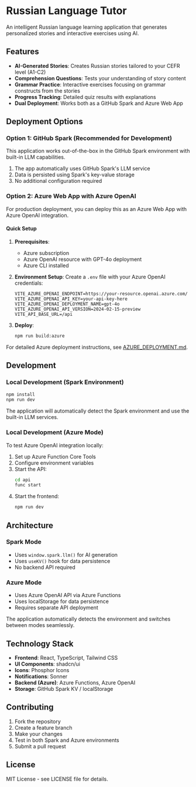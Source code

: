 # Russian Language Tutor

An intelligent Russian language learning application that generates personalized stories and interactive exercises using AI.

## Features

- **AI-Generated Stories**: Creates Russian stories tailored to your CEFR level (A1-C2)
- **Comprehension Questions**: Tests your understanding of story content
- **Grammar Practice**: Interactive exercises focusing on grammar constructs from the stories
- **Progress Tracking**: Detailed quiz results with explanations
- **Dual Deployment**: Works both as a GitHub Spark and Azure Web App

## Deployment Options

### Option 1: GitHub Spark (Recommended for Development)

This application works out-of-the-box in the GitHub Spark environment with built-in LLM capabilities.

1. The app automatically uses GitHub Spark's LLM service
2. Data is persisted using Spark's key-value storage
3. No additional configuration required

### Option 2: Azure Web App with Azure OpenAI

For production deployment, you can deploy this as an Azure Web App with Azure OpenAI integration.

#### Quick Setup

1. **Prerequisites**:
   - Azure subscription
   - Azure OpenAI resource with GPT-4o deployment
   - Azure CLI installed

2. **Environment Setup**:
   Create a `.env` file with your Azure OpenAI credentials:
   ```env
   VITE_AZURE_OPENAI_ENDPOINT=https://your-resource.openai.azure.com/
   VITE_AZURE_OPENAI_API_KEY=your-api-key-here
   VITE_AZURE_OPENAI_DEPLOYMENT_NAME=gpt-4o
   VITE_AZURE_OPENAI_API_VERSION=2024-02-15-preview
   VITE_API_BASE_URL=/api
   ```

3. **Deploy**:
   ```bash
   npm run build:azure
   ```

For detailed Azure deployment instructions, see [AZURE_DEPLOYMENT.md](./AZURE_DEPLOYMENT.md).

## Development

### Local Development (Spark Environment)

```bash
npm install
npm run dev
```

The application will automatically detect the Spark environment and use the built-in LLM services.

### Local Development (Azure Mode)

To test Azure OpenAI integration locally:

1. Set up Azure Function Core Tools
2. Configure environment variables
3. Start the API:
   ```bash
   cd api
   func start
   ```
4. Start the frontend:
   ```bash
   npm run dev
   ```

## Architecture

### Spark Mode
- Uses `window.spark.llm()` for AI generation
- Uses `useKV()` hook for data persistence
- No backend API required

### Azure Mode
- Uses Azure OpenAI API via Azure Functions
- Uses localStorage for data persistence
- Requires separate API deployment

The application automatically detects the environment and switches between modes seamlessly.

## Technology Stack

- **Frontend**: React, TypeScript, Tailwind CSS
- **UI Components**: shadcn/ui
- **Icons**: Phosphor Icons
- **Notifications**: Sonner
- **Backend (Azure)**: Azure Functions, Azure OpenAI
- **Storage**: GitHub Spark KV / localStorage

## Contributing

1. Fork the repository
2. Create a feature branch
3. Make your changes
4. Test in both Spark and Azure environments
5. Submit a pull request

## License

MIT License - see LICENSE file for details.